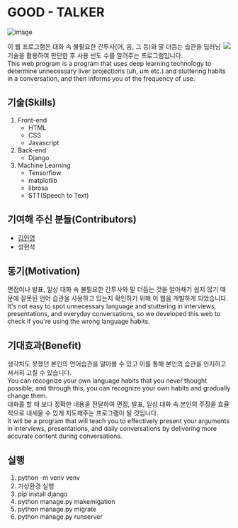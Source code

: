 # GOOD - TALKER
![image](https://user-images.githubusercontent.com/73435545/130448216-a68fcece-d914-44f3-9aa6-1b29061fc73f.PNG)

<img src="https://user-images.githubusercontent.com/73435545/130449513-313f6657-a673-4e10-8aaa-3b219ba5ba5e.PNG" align="right">


이 웹 프로그램은 대화 속 불필요한 간투사(어, 음, 그 등)와 말 더듬는 습관을 딥러닝 기술을 활용하여 판단한 후 사용 빈도 수를 알려주는 프로그램입니다.  
This web program is a program that uses deep learning technology to determine unnecessary liver projections (uh, um etc.) and stuttering habits in a conversation, and then informs you of the frequency of use.

## 기술(Skills)
1. Front-end
    - HTML
    - CSS
    - Javascript
2. Back-end
    - Django
3. Machine Learning
    - Tensorflow
    - matplotlib
    - librosa
    - STT(Speech to Text)

## 기여해 주신 분들(Contributors)
* [김인영](https://github.com/BBIYAC)
* 성현석

## 동기(Motivation)
면접이나 발표, 일상 대화 속 불필요한 간투사와 말 더듬는 것을 알아채기 쉽지 않기 때문에 잘못된 언어 습관을 사용하고 있는지 확인하기 위해 이 웹을 개발하게 되었습니다.  
It's not easy to spot unnecessary language and stuttering in interviews, presentations, and everyday conversations, so we developed this web to check if you're using the wrong language habits.

## 기대효과(Benefit)
생각치도 못했던 본인의 언어습관을 알아볼 수 있고 이를 통해 본인의 습관을 인지하고 서서히 고칠 수 있습니다.  
You can recognize your own language habits that you never thought possible, and through this, you can recognize your own habits and gradually change them.  
대화를 할 때 보다 정확한 내용을 전달하여 면접, 발표, 일상 대화 속 본인의 주장을 효율적으로 내세울 수 있게 지도해주는 프로그램이 될 것입니다.  
It will be a program that will teach you to effectively present your arguments in interviews, presentations, and daily conversations by delivering more accurate content during conversations.

## 실행
1. python -m venv venv
2. 가상환경 실행
3. pip install django
4. python manage.py makemigation
5. python manage.py migrate
6. python manage.py runserver

